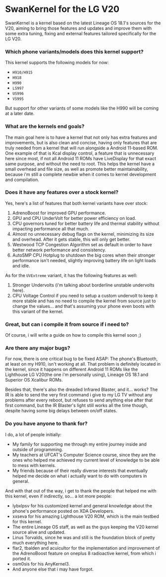 # SwanKernel for the LG V20

SwanKernel is a kernel based on the latest Lineage OS 18.1's sources for the V20, aiming to bring those features and updates and improve them with some extra tuning, fixing and external features tailored specifically for the LG V20.

### Which phone variants/models does this kernel support?

This kernel supports the following models for now:

* `H910/H915`
* `H918`
* `H990`
* `LS997`
* `US996`
* `VS995`

But support for other variants of some models like the H990 will be coming at a later date.

### What are the kernels end goals?

The main goal here is to have a kernel that not only has extra features and improvements, but is also clean and concise, having only features that are truly needed from a kernel that will run alongside a Android 11-based ROM. One example of that is Kcal display control, a feature that is unnecessary here since most, if not all Android 11 ROMs have LiveDisplay for that exact same purpose, and without the need to root. This helps the kernel have a small overhead and file size, as well as promote better maintainability, because i'm still a complete newbie when it comes to kernel development and compilation.

### Does it have any features over a stock kernel?

Yes, here's a list of features that both kernel variants have over stock:

1. AdrenoBoost for improved GPU performance.
2. GPU and CPU UnderVolt for better power efficiency on load.
3. CPU governors tuned for better battery life and thermal stability without impacting performance all that much.
4. Almost no unnecessary debug flags on the kernel, minimizing its size and overhead. After it gets stable, this will only get better.
5. Westwood TCP Congestion Algorithm set as default in order to have better network performance and consistency.
6. AutoSMP CPU Hotplug to shutdown the big cores when their stronger performance isn't needed, slightly improving battery life on light loads and idle.

As for the `UVExtreme` variant, it has the following features as well:

1. Stronger Undervolts (i'm talking about borderline unstable undervolts here).
2. CPU Voltage Control if you need to setup a custom undervolt to keep it more stable and has no need to compile the kernel from source just to change the values... and that's assuming your phone even boots with this variant of the kernel.

### Great, but can i compile it from source if i need to?

Of course, i will write a guide on how to compile this kernel soon ;)

### Are there any major bugs?

For now, there is one critical bug to be fixed ASAP: The phone's Bluetooth, at least on my H910, isn't working at all. That problem is definitely located in the kernel, since it happens on different Android 11 ROMs like the Lighthouse LG V20(the one i'm personally using), Lineage OS 18.1 and Superior OS Xcalibur ROMs.

Besides that, there's also the dreaded Infrared Blaster, and it... works? The IR is able to send the very first command i give to my LG TV without any problems after every reboot, but refuses to send anything else after that first command, but the IR Blaster's light still works all the time though, despite having some big delays between on/off states.

### Do you have anyone to thank for?

I do, a lot of people initially:

* My family for supporting me through my entire journey inside and outside of programming.
* My teachers at UFCAT's Computer Science course, since they are the ones who helped me achieved my current level of knowledge to be able to mess with kernels.
* My friends because of their really diverse interests that eventually helped me decide on what i actually want to do with computers in general.

And with that out of the way, i get to thank the people that helped me with this kernel, even if indirectly, so... a lot more people:
* lybxlpsv for his customized kernel and general knowledge about the phone's performance posted on XDA Developers.
* xxseva for his amazing Lighthouse V20 ROM, which is the main testbed for this kernel.
* The entire Lineage OS staff, as well as the guys keeping the V20 kernel source alive and updated.
* Linus Torvalds, since he was and still is the foundation block of pretty much everything here.
* flar2, tbalden and acuicultor for the implementation and improvement of the AdrenoBoost feature on oneplus 8 radioactive kernel, from which i ported it.
* osm0sis for his AnyKernel3.
* And anyone else that i may have forgot.
